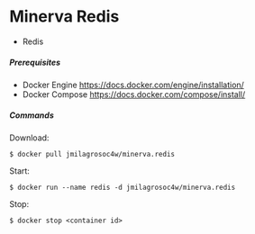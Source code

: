 # Minerva Redis

  - Redis

##### Prerequisites

* Docker Engine https://docs.docker.com/engine/installation/
* Docker Compose https://docs.docker.com/compose/install/

##### Commands

Download:
```
$ docker pull jmilagrosoc4w/minerva.redis
```

Start:
```
$ docker run --name redis -d jmilagrosoc4w/minerva.redis
```

Stop:
```
$ docker stop <container id>
```
